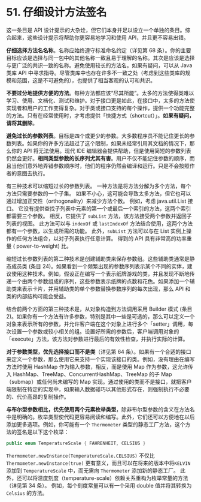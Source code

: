 # 51. 仔细设计方法签名

这一条目是 API 设计提示的大杂烩，但它们本身并足以设立一个单独的条目。综合起来，这些设计提示将帮助你更容易地学习和使用 API，并且更不容易出错。

**仔细选择方法名名称**。名称应始终遵守标准命名约定（详见第 68 条）。你的主要目标应该是选择与同一包中的其他名称一致且易于理解的名称。其次是应该是选择与更广泛的共识一致的名称。避免使用较长的方法名。如果有疑问，可以从 Java 类库 API 中寻求指导。尽管类库中也存在许多不一致之处（考虑到这些类库的规模和范围，这是不可避免的），也提供了相当客观的认可和共识。

**不要过分地提供方便的方法**。每种方法都应该“尽其所能”。太多的方法使得类难以学习、使用、文档化、测试和维护。对于接口更是如此，在接口中，太多的方法使实现者和用户的工作变得复杂。对于类或接口支持的每个操作，提供一个功能完整的方法。只有在经常使用时，才考虑提供「快捷方式（shortcut）」。**如果有疑问，请将其删除**。

**避免过长的参数列表**。目标是四个或更少的参数。大多数程序员不能记住更长的参数列表。如果你的许多方法超过了这个限制，如果未经常引用其文档的情况下，那么你的 API 将无法使用。现代 IDE 编辑器会提供帮助，但是使用简短的参数列表仍然会更好。**相同类型参数的长序列尤其有害**。用户不仅不能记住参数的顺序，而且当他们意外地弄错参数顺序时，他们的程序仍然会编译和运行。只是不会按照作者的意图去执行。

有三种技术可以缩短过长的参数列表。 一种方法是将方法分解为多个方法，每个方法只需要参数的一个子集。 如果不小心，这可能会导致太多方法，但它也可以通过增加正交性（orthogonality）来减少方法个数。 例如，考虑 java.util.List 接口。 它没有提供查找子列表中元素的第一个或最后一个索引的方法，这两个索引都需要三个参数。 相反，它提供了 `subList` 方法，该方法接受两个参数并返回子列表的视图。 此方法可以与 `indexOf` 或 `lastIndexOf` 方法结合使用，这两个方法都有一个参数，以生成所需的功能。 此外，`subList` 方法可以与在 List 实例上操作的任何方法组合，以对子列表执行任意计算。 得到的 API 具有非常高的功率重量 \( power-to-weight\) 比。

缩短过长参数列表的第二种技术是创建辅助类来保存参数组。这些辅助类通常是静态成员类 \(条目 24\)。如果看到一个频繁出现的参数序列表示某个不同的实体，建议使用这种技术。例如，假设正在编写一个表示纸牌游戏的类，并且发现不断地传递一个由两个参数组成的序列，这些参数表示纸牌的点数和花色。如果添加一个辅助类来表示卡片，并用辅助类的单个参数替换参数序列的每次出现，那么 API 和类的内部结构可能会受益。

结合前两个方面的第三种技术是，从对象构造到方法调用采用 Builder 模式 \(条目 2\)。如果你有一个方法有许多参数，特别是其中一些是可选的，那么可以定义一个对象来表示所有的参数，并允许客户端在这个对象上进行多个「setter」调用，每次设置一个参数或较小相关的组。设置好所需的参数后，客户端调用对象的「execute」方法，该方法对参数进行最后的有效性检查，并执行实际的计算。

**对于参数类型，优先选择接口而不是类**（详见第 64 条）。如果有一个合适的接口来定义一个参数，那么使用它来支持一个实现该接口的类。例如，没有理由在编写方法时使用 HashMap 作为输入参数，相反，而是使用 Map 作为参数，这允许传入 HashMap、TreeMap、ConcurrentHashMap、TreeMap 的子 Map（submap）或任何尚未编写的 Map 实现。通过使用的类而不是接口，就把客户端限制在特定的实现中，如果输入数据碰巧以其他形式存在，则强制执行不必要的、代价高昂的复制操作。

**与布尔型参数相比，优先使用两个元素枚举类型**，除非布尔型参数的含义在方法名中是明确的。枚举类型使代码更容易阅读和编写。此外，它们还可以方便地在以后添加更多选项。例如，你可能有一个 `Thermometer` 类型的静态工厂方法，这个方法的签名是以下这个枚举：

```java
public enum TemperatureScale { FAHRENHEIT, CELSIUS }
```

`Thermometer.newInstance(TemperatureScale.CELSIUS)` 不仅比 `Thermometer.newInstance(true)` 更有意义，而且可以在将来的版本中将`KELVIN`添加到 `TemperatureScale` 中，而无需向 `Thermometer` 添加新的静态工厂。 此外，还可以将温度刻度（temperature-scale）依赖关系重构为枚举常量的方法（详见第 34 条）。 例如，每个刻度常量可以有一个采用 double 值并将其转换为 `Celsius` 的方法。

